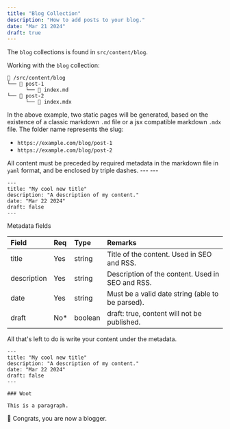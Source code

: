 ```yaml
---
title: "Blog Collection"
description: "How to add posts to your blog."
date: "Mar 21 2024"
draft: true
---
```


The `blog` collections is found in `src/content/blog`.

Working with the `blog` collection:

```
📁 /src/content/blog
└── 📁 post-1
      └── 📄 index.md
└── 📁 post-2
      └── 📄 index.mdx
```

In the above example, two static pages will be generated, based on the existence of a classic markdown `.md` file or a jsx compatible markdown `.mdx` file. The folder name represents the slug:

- `https://example.com/blog/post-1`
- `https://example.com/blog/post-2`

All content must be preceded by required metadata in the markdown file in `yaml` format, and be enclosed by triple dashes. --- ---

```mdx
---
title: "My cool new title"
description: "A description of my content."
date: "Mar 22 2024"
draft: false
---
```

Metadata fields

| Field       | Req  | Type    | Remarks                                          |
| :---------- | :--- | :------ | :----------------------------------------------- |
| title       | Yes  | string  | Title of the content. Used in SEO and RSS.       |
| description | Yes  | string  | Description of the content. Used in SEO and RSS. |
| date        | Yes  | string  | Must be a valid date string (able to be parsed). |
| draft       | No\* | boolean | draft: true, content will not be published.      |

All that's left to do is write your content under the metadata.

```mdx
---
title: "My cool new title"
description: "A description of my content."
date: "Mar 22 2024"
draft: false
---

### Woot

This is a paragraph.
```

🎉 Congrats, you are now a blogger.
